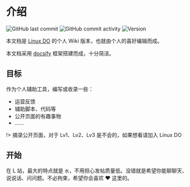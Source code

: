 # 介绍

![GitHub last commit](https://img.shields.io/github/last-commit/Dismantle0488/travel-to-linux.do)   ![GitHub commit activity](https://img.shields.io/github/commit-activity/m/Dismantle0488/travel-to-linux.do) ![Version](https://img.shields.io/badge/version-v1.0.1-blue)

本文档是 [Linux DO](https://linux.do/) 的个人 Wiki 版本，也就由个人的喜好编辑而成。

本文档采用 [docsify](https://docsify.js.org/#/zh-cn/) 框架搭建而成，十分简洁。

## 目标

作为个人辅助工具，编写或收录一些：

- 运营反馈
- 辅助脚本、代码等
- 公开页面的有趣事物
- ……

!> 摘录公开页面，对于 Lv1、Lv2、Lv3 是不会的，如果想看请加入 Linux DO

## 开始

在 L 站，最大的特点就是 `水`，不用担心发帖质量低。没错就是希望你能聊聊天、说说话、问问题。不必拘束，希望你会喜欢 :heart: 这里的。
